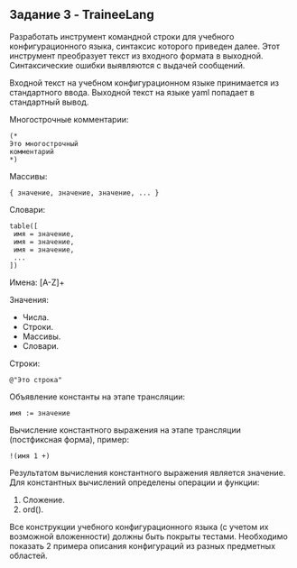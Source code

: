 ## Задание 3 - TraineeLang

Разработать инструмент командной строки для учебного конфигурационного
языка, синтаксис которого приведен далее. Этот инструмент преобразует текст из
входного формата в выходной. Синтаксические ошибки выявляются с выдачей
сообщений.

Входной текст на учебном конфигурационном языке принимается из
стандартного ввода. Выходной текст на языке yaml попадает в стандартный
вывод.

Многострочные комментарии:
```
(*
Это многострочный
комментарий
*)
```
Массивы:
```
{ значение, значение, значение, ... }
```
Словари:
```
table([
 имя = значение,
 имя = значение,
 имя = значение,
 ...
])
```
Имена:
[A-Z]+

Значения:
* Числа.
* Строки.
* Массивы.
* Словари.

Строки:
```
@"Это строка"
```
Объявление константы на этапе трансляции:
```
имя := значение
```
Вычисление константного выражения на этапе трансляции (постфиксная
форма), пример:
```
!(имя 1 +)
```
Результатом вычисления константного выражения является значение.
Для константных вычислений определены операции и функции:
1. Сложение.
2. ord().

Все конструкции учебного конфигурационного языка (с учетом их
возможной вложенности) должны быть покрыты тестами. Необходимо показать 2
примера описания конфигураций из разных предметных областей.